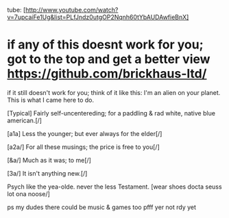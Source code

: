 tube: 
[http://www.youtube.com/watch?v=7upcaiFe1Ug&list=PLfJndz0utgOP2Nqnh60tYbAUDAwfieBnX]


# if any of this doesnt work for you; got to the top and get a better view https://github.com/brickhaus-ltd/
if it still doesn't work for you; think of it like this: I'm an alien on your planet. This is what I came here to do.

[Typical] Fairly self-uncentereding; for a paddling & rad white, native blue american.[/]

[a1a] Less the younger; but ever always for the elder[/]

[a2a/] For all these musings; the price is free to you[/]

[&a/] Much as it was; to me[/]

[3a/] It isn't anything new.[/]

Psych like the yea-olde.
never the less Testament.
[wear shoes docta seuss lot ona noose/]


ps my dudes there could be music & games too pfff yer not rdy yet
